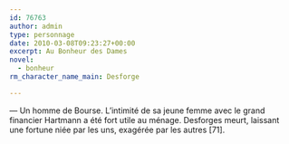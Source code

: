 ```yaml
---
id: 76763
author: admin
type: personnage
date: 2010-03-08T09:23:27+00:00
excerpt: Au Bonheur des Dames
novel:
  - bonheur
rm_character_name_main: Desforge

---
```

— Un homme de Bourse. L&rsquo;intimité de sa jeune femme avec le grand financier Hartmann a été fort utile au ménage. Desforges meurt, laissant une fortune niée par les uns, exagérée par les autres [71]. 